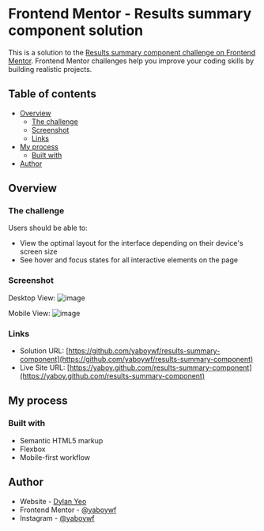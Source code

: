# Frontend Mentor - Results summary component solution

This is a solution to the [Results summary component challenge on Frontend Mentor](https://www.frontendmentor.io/challenges/results-summary-component-CE_K6s0maV). Frontend Mentor challenges help you improve your coding skills by building realistic projects. 

## Table of contents

- [Overview](#overview)
  - [The challenge](#the-challenge)
  - [Screenshot](#screenshot)
  - [Links](#links)
- [My process](#my-process)
  - [Built with](#built-with)
- [Author](#author)

## Overview

### The challenge

Users should be able to:

- View the optimal layout for the interface depending on their device's screen size
- See hover and focus states for all interactive elements on the page

### Screenshot

Desktop View:
![image](https://github.com/user-attachments/assets/e17a6f7d-65c4-42e9-9180-dde9f0066c07)

Mobile View:
![image](https://github.com/user-attachments/assets/868f00c0-15e4-4fc0-8079-05f44e86c93a)

### Links

- Solution URL: [https://github.com/yaboywf/results-summary-component](https://github.com/yaboywf/results-summary-component)
- Live Site URL: [https://yaboy.github.com/results-summary-component](https://yaboy.github.com/results-summary-component)

## My process

### Built with

- Semantic HTML5 markup
- Flexbox
- Mobile-first workflow

## Author

- Website - [Dylan Yeo](https://yaboywf.github.io/portfolio/index.html)
- Frontend Mentor - [@yaboywf](https://www.frontendmentor.io/profile/yaboywf)
- Instagram - [@yaboywf](https://www.instagram.com/yaboywf/)
